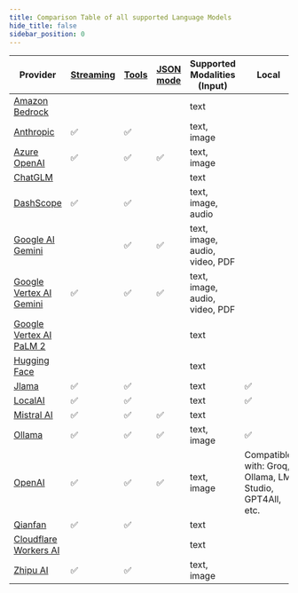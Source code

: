 ```yaml
---
title: Comparison Table of all supported Language Models
hide_title: false
sidebar_position: 0
---
```


| Provider                                                                         | [Streaming](/tutorials/response-streaming) | [Tools](/tutorials/tools) | [JSON mode](/tutorials/ai-services#json-mode) | Supported Modalities (Input)   | Local                                                   | Native |
|----------------------------------------------------------------------------------|--------------------------------------------|---------------------------|-----------------------------------------------|--------------------------------|---------------------------------------------------------|--------|
| [Amazon Bedrock](/integrations/language-models/amazon-bedrock)                   |                                            |                           |                                               | text                           |                                                         |        |
| [Anthropic](/integrations/language-models/anthropic)                             | ✅                                          | ✅                         |                                               | text, image                    |                                                         | ✅      |
| [Azure OpenAI](/integrations/language-models/azure-open-ai)                      | ✅                                          | ✅                         | ✅                                             | text, image                    |                                                         |        |
| [ChatGLM](/integrations/language-models/chatglm)                                 |                                            |                           |                                               | text                           |                                                         |        |
| [DashScope](/integrations/language-models/dashscope)                             | ✅                                          | ✅                         |                                               | text, image, audio             |                                                         |        |
| [Google AI Gemini](/integrations/language-models/google-ai-gemini)               |                                            | ✅                         | ✅                                             | text, image, audio, video, PDF |                                                         |        |
| [Google Vertex AI Gemini](/integrations/language-models/google-vertex-ai-gemini) | ✅                                          | ✅                         | ✅                                             | text, image, audio, video, PDF |                                                         |        |
| [Google Vertex AI PaLM 2](/integrations/language-models/google-palm)             |                                            |                           |                                               | text                           |                                                         | ✅      |
| [Hugging Face](/integrations/language-models/hugging-face)                       |                                            |                           |                                               | text                           |                                                         |        |
| [Jlama](/integrations/language-models/jlama)                                     | ✅                                          | ✅                         |                                               | text                           | ✅                                                       | ✅      |
| [LocalAI](/integrations/language-models/local-ai)                                | ✅                                          | ✅                         |                                               | text                           | ✅                                                       |        |
| [Mistral AI](/integrations/language-models/mistral-ai)                           | ✅                                          | ✅                         | ✅                                             | text                           |                                                         |        |
| [Ollama](/integrations/language-models/ollama)                                   | ✅                                          | ✅                         | ✅                                             | text, image                    | ✅                                                       |        |
| [OpenAI](/integrations/language-models/open-ai)                                  | ✅                                          | ✅                         | ✅                                             | text, image                    | Compatible with: Groq, Ollama, LM Studio, GPT4All, etc. | ✅      |
| [Qianfan](/integrations/language-models/qianfan)                                 | ✅                                          | ✅                         |                                               | text                           |                                                         |        |
| [Cloudflare Workers AI](/integrations/language-models/workers-ai)                |                                            |                           |                                               | text                           |                                                         |        |
| [Zhipu AI](/integrations/language-models/zhipu-ai)                               | ✅                                          | ✅                         |                                               | text, image                    |                                                         |        |
